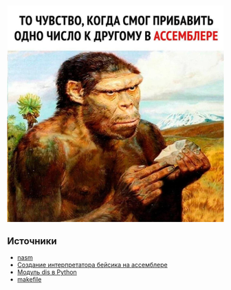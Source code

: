 ![](https://raw.githubusercontent.com/Antoniii/primal_not_trivial/main/add.jpg)

## Источники

* [nasm](http://www.stolyarov.info/books/pdf/nasm_unix.pdf)
* [Создание интерпретатора бейсика на ассемблере](https://tech-geek.ru/basic-interpreter-assembly/)
* [Модуль dis в Python](https://habr.com/ru/company/otus/blog/460143/)
* [makefile](https://riptutorial.com/ru/makefile)
